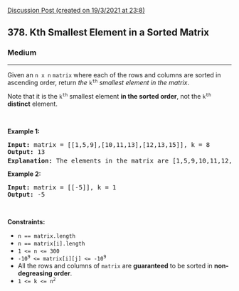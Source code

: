 [Discussion Post (created on 19/3/2021 at 23:8)](https://leetcode.com/problems/kth-smallest-element-in-a-sorted-matrix/solution/)  
<h2>378. Kth Smallest Element in a Sorted Matrix</h2><h3>Medium</h3><hr><div><p>Given an <code>n x n</code> <code>matrix</code> where each of the rows and columns are sorted in ascending order, return <em>the</em> <code>k<sup>th</sup></code> <em>smallest element in the matrix</em>.</p>

<p>Note that it is the <code>k<sup>th</sup></code> smallest element <strong>in the sorted order</strong>, not the <code>k<sup>th</sup></code> <strong>distinct</strong> element.</p>

<p>&nbsp;</p>
<p><strong>Example 1:</strong></p>

<pre><strong>Input:</strong> matrix = [[1,5,9],[10,11,13],[12,13,15]], k = 8
<strong>Output:</strong> 13
<strong>Explanation:</strong> The elements in the matrix are [1,5,9,10,11,12,13,<u><strong>13</strong></u>,15], and the 8<sup>th</sup> smallest number is 13
</pre>

<p><strong>Example 2:</strong></p>

<pre><strong>Input:</strong> matrix = [[-5]], k = 1
<strong>Output:</strong> -5
</pre>

<p>&nbsp;</p>
<p><strong>Constraints:</strong></p>

<ul>
	<li><code>n == matrix.length</code></li>
	<li><code>n == matrix[i].length</code></li>
	<li><code>1 &lt;= n &lt;= 300</code></li>
	<li><code>-10<sup>9</sup> &lt;= matrix[i][j] &lt;= -10<sup>9</sup></code></li>
	<li>All the rows and columns of <code>matrix</code> are <strong>guaranteed</strong> to be sorted in <strong>non-degreasing order</strong>.</li>
	<li><code>1 &lt;= k &lt;= n<sup>2</sup></code></li>
</ul>
</div>